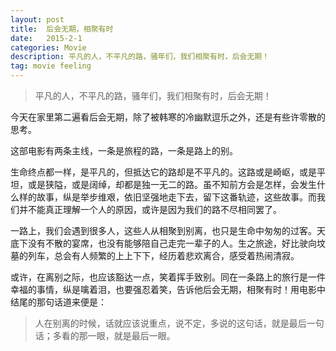 ```yaml
---
layout: post
title:  后会无期，相聚有时
date:   2015-2-1
categories: Movie
description: 平凡的人，不平凡的路，骚年们，我们相聚有时，后会无期！
tag: movie feeling
---
```


> 平凡的人，不平凡的路，骚年们，我们相聚有时，后会无期！

今天在家里第二遍看后会无期，除了被韩寒的冷幽默逗乐之外，还是有些许零散的思考。

这部电影有两条主线，一条是旅程的路，一条是路上的别。

生命终点都一样，是平凡的，但抵达它的路却是不平凡的。这路或是崎岖，或是平坦，或是狭隘，或是阔绰，却都是独一无二的路。虽不知前方会是怎样，会发生什么样的故事，纵是举步维艰，依旧坚强地走下去，留下这番轨迹，这些故事。而我们并不能真正理解一个人的原因，或许是因为我们的路不尽相同罢了。

一路上，我们会遇到很多人，这些人从相聚到别离，也只是生命中匆匆的过客。天底下没有不散的宴席，也没有能够陪自己走完一辈子的人。生之旅途，好比驶向坟墓的列车，总会有人频繁的上上下下，经历着悲欢离合，感受着热闹清寂。

或许，在离别之际，也应该豁达一点，笑着挥手致别。同在一条路上的旅行是一件幸福的事情，纵是噙着泪，也要强忍着笑，告诉他后会无期，相聚有时！用电影中结尾的那句话道来便是：

> 人在别离的时候，话就应该说重点，说不定，多说的这句话，就是最后一句话；多看的那一眼，就是最后一眼。
